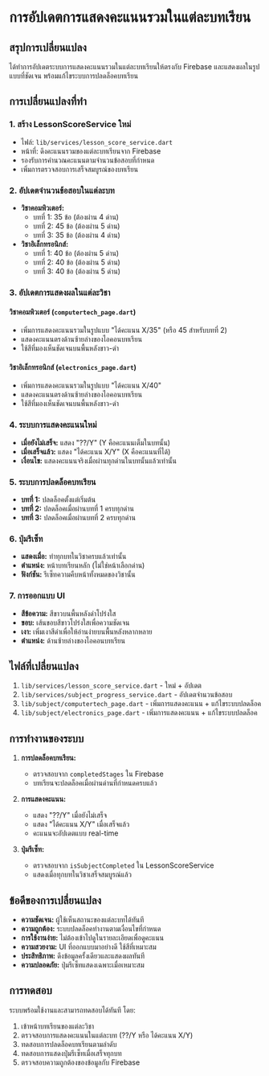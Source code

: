 # การอัปเดตการแสดงคะแนนรวมในแต่ละบทเรียน

## สรุปการเปลี่ยนแปลง

ได้ทำการอัปเดตระบบการแสดงคะแนนรวมในแต่ละบทเรียนให้ตรงกับ Firebase และแสดงผลในรูปแบบที่ชัดเจน พร้อมแก้ไขระบบการปลดล็อคบทเรียน

## การเปลี่ยนแปลงที่ทำ

### 1. สร้าง LessonScoreService ใหม่
- ไฟล์: `lib/services/lesson_score_service.dart`
- หน้าที่: ดึงคะแนนรวมของแต่ละบทเรียนจาก Firebase
- รองรับการคำนวณคะแนนตามจำนวนข้อสอบที่กำหนด
- เพิ่มการตรวจสอบการเสร็จสมบูรณ์ของบทเรียน

### 2. อัปเดตจำนวนข้อสอบในแต่ละบท
- **วิชาคอมพิวเตอร์:**
  - บทที่ 1: 35 ข้อ (ต้องผ่าน 4 ด่าน)
  - บทที่ 2: 45 ข้อ (ต้องผ่าน 5 ด่าน)
  - บทที่ 3: 35 ข้อ (ต้องผ่าน 4 ด่าน)
- **วิชาอิเล็กทรอนิกส์:**
  - บทที่ 1: 40 ข้อ (ต้องผ่าน 5 ด่าน)
  - บทที่ 2: 40 ข้อ (ต้องผ่าน 5 ด่าน)
  - บทที่ 3: 40 ข้อ (ต้องผ่าน 5 ด่าน)

### 3. อัปเดตการแสดงผลในแต่ละวิชา

#### วิชาคอมพิวเตอร์ (`computertech_page.dart`)
- เพิ่มการแสดงคะแนนรวมในรูปแบบ "ได้คะแนน X/35" (หรือ 45 สำหรับบทที่ 2)
- แสดงคะแนนตรงด้านซ้ายล่างของไอคอนบทเรียน
- ใช้สีที่มองเห็นชัดเจนบนพื้นหลังขาว-ดำ

#### วิชาอิเล็กทรอนิกส์ (`electronics_page.dart`)
- เพิ่มการแสดงคะแนนรวมในรูปแบบ "ได้คะแนน X/40"
- แสดงคะแนนตรงด้านซ้ายล่างของไอคอนบทเรียน
- ใช้สีที่มองเห็นชัดเจนบนพื้นหลังขาว-ดำ

### 4. ระบบการแสดงคะแนนใหม่
- **เมื่อยังไม่เสร็จ:** แสดง "??/Y" (Y คือคะแนนเต็มในบทนั้น)
- **เมื่อเสร็จแล้ว:** แสดง "ได้คะแนน X/Y" (X คือคะแนนที่ได้)
- **เงื่อนไข:** แสดงคะแนนจริงเมื่อผ่านทุกด่านในบทนั้นแล้วเท่านั้น

### 5. ระบบการปลดล็อคบทเรียน
- **บทที่ 1:** ปลดล็อคตั้งแต่เริ่มต้น
- **บทที่ 2:** ปลดล็อคเมื่อผ่านบทที่ 1 ครบทุกด่าน
- **บทที่ 3:** ปลดล็อคเมื่อผ่านบทที่ 2 ครบทุกด่าน

### 6. ปุ่มรีเซ็ท
- **แสดงเมื่อ:** ทำทุกบทในวิชาครบแล้วเท่านั้น
- **ตำแหน่ง:** หน้าบทเรียนหลัก (ไม่ใช่หน้าเลือกด่าน)
- **ฟังก์ชัน:** รีเซ็ทความคืบหน้าทั้งหมดของวิชานั้น

### 7. การออกแบบ UI
- **สีข้อความ:** สีขาวบนพื้นหลังดำโปร่งใส
- **ขอบ:** เส้นขอบสีขาวโปร่งใสเพื่อความชัดเจน
- **เงา:** เพิ่มเงาสีดำเพื่อให้อ่านง่ายบนพื้นหลังหลากหลาย
- **ตำแหน่ง:** ด้านซ้ายล่างของไอคอนบทเรียน

## ไฟล์ที่เปลี่ยนแปลง

1. `lib/services/lesson_score_service.dart` - ใหม่ + อัปเดต
2. `lib/services/subject_progress_service.dart` - อัปเดตจำนวนข้อสอบ
3. `lib/subject/computertech_page.dart` - เพิ่มการแสดงคะแนน + แก้ไขระบบปลดล็อค
4. `lib/subject/electronics_page.dart` - เพิ่มการแสดงคะแนน + แก้ไขระบบปลดล็อค

## การทำงานของระบบ

1. **การปลดล็อคบทเรียน:**
   - ตรวจสอบจาก `completedStages` ใน Firebase
   - บทเรียนจะปลดล็อคเมื่อผ่านด่านที่กำหนดครบแล้ว

2. **การแสดงคะแนน:**
   - แสดง "??/Y" เมื่อยังไม่เสร็จ
   - แสดง "ได้คะแนน X/Y" เมื่อเสร็จแล้ว
   - คะแนนจะอัปเดตแบบ real-time

3. **ปุ่มรีเซ็ท:**
   - ตรวจสอบจาก `isSubjectCompleted` ใน LessonScoreService
   - แสดงเมื่อทุกบทในวิชาเสร็จสมบูรณ์แล้ว

## ข้อดีของการเปลี่ยนแปลง

- **ความชัดเจน:** ผู้ใช้เห็นสถานะของแต่ละบทได้ทันที
- **ความถูกต้อง:** ระบบปลดล็อคทำงานตามเงื่อนไขที่กำหนด
- **การใช้งานง่าย:** ไม่ต้องเข้าไปดูในรายละเอียดเพื่อดูคะแนน
- **ความสวยงาม:** UI ที่ออกแบบมาอย่างดี ใช้สีที่เหมาะสม
- **ประสิทธิภาพ:** ดึงข้อมูลครั้งเดียวและแสดงผลทันที
- **ความปลอดภัย:** ปุ่มรีเซ็ทแสดงเฉพาะเมื่อเหมาะสม

## การทดสอบ

ระบบพร้อมใช้งานและสามารถทดสอบได้ทันที โดย:
1. เข้าหน้าบทเรียนของแต่ละวิชา
2. ตรวจสอบการแสดงคะแนนในแต่ละบท (??/Y หรือ ได้คะแนน X/Y)
3. ทดสอบการปลดล็อคบทเรียนตามลำดับ
4. ทดสอบการแสดงปุ่มรีเซ็ทเมื่อเสร็จทุกบท
5. ตรวจสอบความถูกต้องของข้อมูลกับ Firebase
